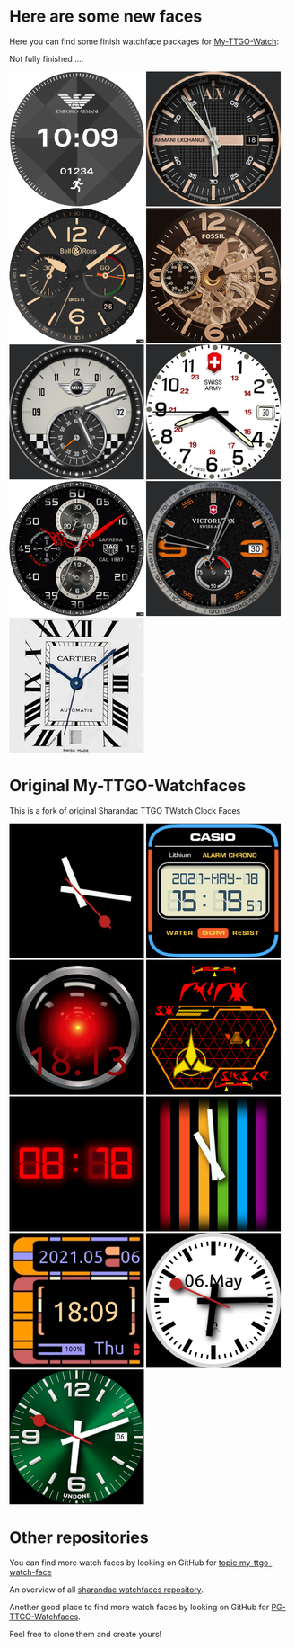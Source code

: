 # Here are some new faces

Here you can find some finish watchface packages for [My-TTGO-Watch](https://github.com/sharandac/My-TTGO-Watch):

Not fully finished ....

[![armani connect](armanicon/watchface_theme_prev.png)](armanicon/watchface.tar.gz)
[![armani exchange](armaniex/watchface_theme_prev.png)](armaniex/watchface.tar.gz)
[![bell ross](bellross/watchface_theme_prev.png)](bellross/watchface.tar.gz)
[![fossil](fossil/watchface_theme_prev.png)](fossil/watchface.tar.gz)
[![mini cooper](mini-cooper/watchface_theme_prev.png)](mini-cooper/watchface.tar.gz)
[![swiss army](swissarmy/watchface_theme_prev.png)](swissarmy/watchface.tar.gz)
[![tag heuer](tagheuer/watchface_theme_prev.png)](tagheuer/watchface.tar.gz)
[![victorinox](victorinox/watchface_theme_prev.png)](victorinox/watchface.tar.gz)
[![cartier](cartier/watchface_theme_prev.png)](cartier/watchface.tar.gz)

# Original My-TTGO-Watchfaces

This is a fork of original Sharandac TTGO TWatch Clock Faces

[![black](black/watchface_theme_prev.png)](black/watchface.tar.gz)
[![casio](casio/watchface_theme_prev.png)](casio/watchface.tar.gz)
[![hal9000](hal9000/watchface_theme_prev.png)](hal9000/watchface.tar.gz)
[![klingon](klingon/watchface_theme_prev.png)](klingon/watchface.tar.gz)
[![led](led/watchface_theme_prev.png)](led/watchface.tar.gz)
[![rainbow clock](rainbow/watchface_theme_prev.png)](rainbow/watchface.tar.gz)
[![star trek clock](startrek/watchface_theme_prev.png)](startrek/watchface.tar.gz)
[![swiss clock](swiss/watchface_theme_prev.png)](swiss/watchface.tar.gz)
[![undone clock](undone/watchface_theme_prev.png)](undone/watchface.tar.gz)


# Other repositories

You can find more watch faces by looking on GitHub for [topic my-ttgo-watch-face](https://github.com/topics/my-ttgo-watch-face) 

An overview of all [sharandac watchfaces repository](https://sharandac.github.io/My-TTGO-Watchfaces/). 

Another good place to find more watch faces by looking on GitHub for [PG-TTGO-Watchfaces](https://github.com/PGNetHun/PG-TTGO-Watchfaces).

Feel free to clone them and create yours!

